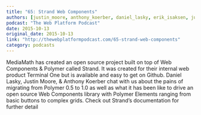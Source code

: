 ```yaml
---
title: "65: Strand Web Components"
authors: [justin_moore, anthony_koerber, daniel_lasky, erik_isaksen, justin_ribeiro, danny_blue]
podcast: "The Web Platform Podcast"
date: 2015-10-13
original_date: 2015-10-13
link: "http://thewebplatformpodcast.com/65-strand-web-components"
category: podcasts
---
```


MediaMath has created an open source project built on top of Web Components & Polymer called Strand. It was created for their internal web product Terminal One but is available and easy to get on Github. Daniel Lasky, Justin Moore, & Anthony Koerber chat with us about the pains of migrating from Polymer 0.5 to 1.0 as well as what it has been like to drive an open source Web Components library with Polymer Elements ranging from basic buttons to complex grids. Check out Strand’s documentation for further detail
